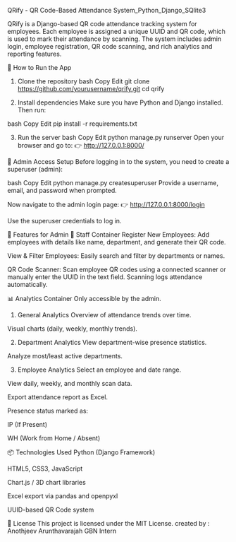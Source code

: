QRify - QR Code-Based Attendance System_Python_Django_SQlite3


QRify is a Django-based QR code attendance tracking system for employees. Each employee is assigned a unique UUID and QR code, which is used to mark their attendance by scanning. The system includes admin login, employee registration, QR code scanning, and rich analytics and reporting features.

🚀 How to Run the App
1. Clone the repository
bash
Copy
Edit
git clone https://github.com/yourusername/qrify.git
cd qrify

2. Install dependencies
Make sure you have Python and Django installed. Then run:

bash
Copy
Edit
pip install -r requirements.txt

3. Run the server
bash
Copy
Edit
python manage.py runserver
Open your browser and go to:
👉 http://127.0.0.1:8000/

🔐 Admin Access Setup
Before logging in to the system, you need to create a superuser (admin):

bash
Copy
Edit
python manage.py createsuperuser
Provide a username, email, and password when prompted.

Now navigate to the admin login page:
👉 http://127.0.0.1:8000/login

Use the superuser credentials to log in.

👤 Features for Admin
📌 Staff Container
Register New Employees: Add employees with details like name, department, and generate their QR code.

View & Filter Employees: Easily search and filter by departments or names.

QR Code Scanner: Scan employee QR codes using a connected scanner or manually enter the UUID in the text field. Scanning logs attendance automatically.

📊 Analytics Container
Only accessible by the admin.

1. General Analytics
Overview of attendance trends over time.

Visual charts (daily, weekly, monthly trends).

2. Department Analytics
View department-wise presence statistics.

Analyze most/least active departments.

3. Employee Analytics
Select an employee and date range.

View daily, weekly, and monthly scan data.

Export attendance report as Excel.

Presence status marked as:

IP (If Present)

WH (Work from Home / Absent)


📦 Technologies Used
Python (Django Framework)

HTML5, CSS3, JavaScript

Chart.js / 3D chart libraries

Excel export via pandas and openpyxl

UUID-based QR Code system

📄 License
This project is licensed under the MIT License.
created by : Anothjeev Arunthavarajah  GBN Intern 

